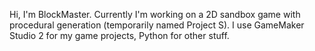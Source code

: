 Hi, I'm BlockMaster.
Currently I'm working on a 2D sandbox game with procedural generation (temporarily named Project S).
I use GameMaker Studio 2 for my game projects, Python for other stuff.
